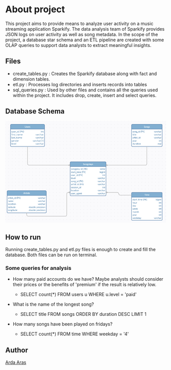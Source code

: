 # About project

This project aims to provide means to analyze user activity on a music streaming application Sparkify. The data analysis team of Sparkify provides JSON logs on user activity as well as song metadata. In the scope of the project, a database star schema and an ETL pipeline are created with some OLAP queries to support data analysts to extract meaningful insights.

## Files

* create_tables.py : Creates the Sparkify database along with fact and dimension tables.
* etl.py           : Processes log directories and inserts records into tables
* sql_queries.py   : Used by other files and contains all the queries used within the project. It includes drop, create, insert and select queries.

## Database Schema

![sparkify_db schema](sparkify_db.png)

## How to run

Running create_tables.py and etl.py files is enough to create and fill the database. Both files can be run on terminal.

### Some queries for analysis

* How many paid accounts do we have? Maybe analysts should consider their prices or the benefits of 'premium' if the result is relatively low.
    * SELECT count(*) FROM users u WHERE u.level = 'paid'

* What is the name of the longest song? 
    * SELECT title FROM songs ORDER BY duration DESC LIMIT 1
    
* How many songs have been played on fridays?
    * SELECT count(*) FROM time WHERE weekday = '4'

## Author

[Arda Aras](https://www.linkedin.com/in/arda-aras/)
